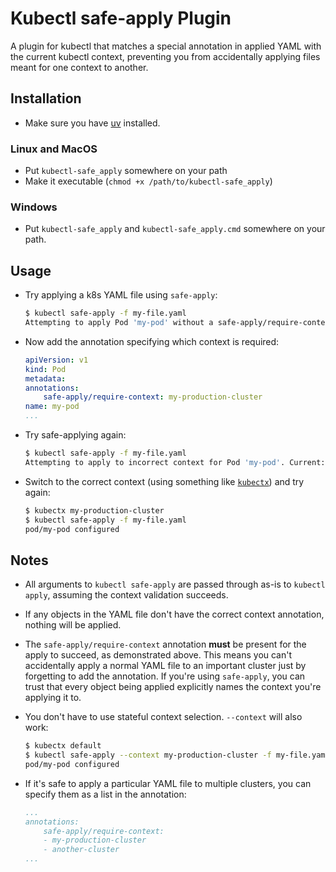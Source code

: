 # Kubectl safe-apply Plugin

A plugin for kubectl that matches a special annotation in applied YAML with the current kubectl context, preventing you from accidentally applying files meant for one context to another.

## Installation

* Make sure you have [uv](https://docs.astral.sh/uv/getting-started/installation/) installed.

### Linux and MacOS

* Put `kubectl-safe_apply` somewhere on your path
* Make it executable (`chmod +x /path/to/kubectl-safe_apply`)

### Windows

* Put `kubectl-safe_apply` and `kubectl-safe_apply.cmd` somewhere on your path.

## Usage

* Try applying a k8s YAML file using `safe-apply`:

    ```bash
    $ kubectl safe-apply -f my-file.yaml
    Attempting to apply Pod 'my-pod' without a safe-apply/require-context annotation. Aborting.
    ```

* Now add the annotation specifying which context is required:

    ```yaml
    apiVersion: v1
    kind: Pod
    metadata:
    annotations:
        safe-apply/require-context: my-production-cluster
    name: my-pod
    ...
    ```

* Try safe-applying again:

    ```bash
    $ kubectl safe-apply -f my-file.yaml
    Attempting to apply to incorrect context for Pod 'my-pod'. Current: default, required: my-production-cluster
    ```

* Switch to the correct context (using something like [`kubectx`](https://github.com/ahmetb/kubectx)) and try again:

    ```bash
    $ kubectx my-production-cluster
    $ kubectl safe-apply -f my-file.yaml
    pod/my-pod configured
    ```

## Notes

* All arguments to `kubectl safe-apply` are passed through as-is to `kubectl apply`, assuming the context validation succeeds.

* If any objects in the YAML file don't have the correct context annotation, nothing will be applied.

* The `safe-apply/require-context` annotation **must** be present for the apply to succeed, as demonstrated above. This means you can't accidentally apply a normal YAML file to an important cluster just by forgetting to add the annotation. If you're using `safe-apply`, you can trust that every object being applied explicitly names the context you're applying it to.

* You don't have to use stateful context selection. `--context` will also work:

    ```bash
    $ kubectx default
    $ kubectl safe-apply --context my-production-cluster -f my-file.yaml
    pod/my-pod configured
    ```


* If it's safe to apply a particular YAML file to multiple clusters, you can specify them as a list in the annotation:


    ```yaml
    ...
    annotations:
        safe-apply/require-context: 
        - my-production-cluster
        - another-cluster
    ...
    ```
